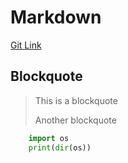 # Markdown 

[Git Link](https://github.com/KarmaranX/Intern-diary/tree/ff013a4aa601aa02eb08bc1e231e00d183400836)

## Blockquote  
>This is a blockquote
>
>Another blockquote

```python
    import os
    print(dir(os)) 
```

